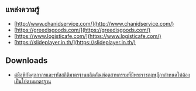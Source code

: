 

## แหล่งความรู้

-  [http://www.chanidservice.com/](http://www.chanidservice.com/)
- [https://greedisgoods.com/](https://greedisgoods.com/)
- [https://www.logisticafe.com/](https://www.logisticafe.com/)
- [https://slideplayer.in.th/](https://slideplayer.in.th/)


## Downloads

- [คู่มือพิกัดศุลกากรและรหัสสถิติมาตรฐานผลิตภัณฑ์อุตสาหกรรมที่มีพระราชกฤษฎีกากำหนดให้ต้องเป็นไปตามมาตรฐาน](http://appdb.tisi.go.th/tis_dev/file_share/stdinfo/manual_112TIS_21012019.pdf)
<!--stackedit_data:
eyJoaXN0b3J5IjpbODAwNzk0NzA4LDMwMDc1Njg3MCwtMjAxNz
YzODc0Nyw2ODk4MjI5NTEsLTM2NzY1MDg5LC0yNDQzMDMyMDcs
LTExNjIwMDM2NTEsODg0NTAxMTgxLDk2MjQ1OTg1M119
-->